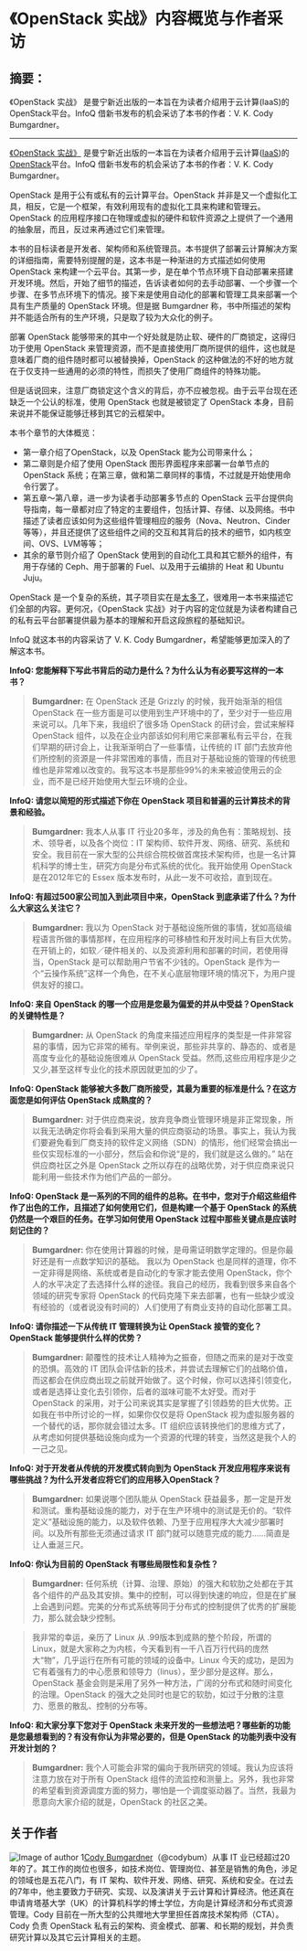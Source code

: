 # 《OpenStack 实战》内容概览与作者采访

## 摘要：
《OpenStack 实战》 是曼宁新近出版的一本旨在为读者介绍用于云计算(IaaS)的 OpenStack平台。InfoQ 借新书发布的机会采访了本书的作者：V. K. Cody Bumgardner。

--------------------------------------------------

[《OpenStack 实战》](http://bit.ly/23HYCjH) 是曼宁新近出版的一本旨在为读者介绍用于云计算([IaaS](https://en.wikipedia.org/wiki/Cloud_computing#Infrastructure_as_a_service_.28IaaS.29))的 [OpenStack](https://www.openstack.org/)平台。InfoQ 借新书发布的机会采访了本书的作者：V. K. Cody Bumgardner。

OpenStack 是用于公有或私有的云计算平台。OpenStack 并非是又一个虚拟化工具，相反，它是一个框架，有效利用现有的虚拟化工具来构建和管理云。OpenStack 的应用程序接口在物理或虚拟的硬件和软件资源之上提供了一个通用的抽象层，而且，反过来再通过它们来管理。

本书的目标读者是开发者、架构师和系统管理员。本书提供了部署云计算解决方案的详细指南，需要特别提醒的是，这本书是一种渐进的方式描述如何使用 OpenStack 来构建一个云平台。其第一步，是在单个节点环境下自动部署来搭建开发环境。然后，开始了细节的描述，告诉读者如何的去手动部署、一个步骤一个步骤、在多节点环境下的情况。接下来是使用自动化的部署和管理工具来部署一个具有生产质量的 OpenStack 环境。但是据 Bumgardner 称，书中所描述的架构并不能适合所有的生产环境，只是取了较为大众化的例子。

部署 OpenStack 能够带来的其中一个好处就是防止软、硬件的厂商锁定，这得归功于使用 OpenStack 来管理资源，而不是直接使用厂商所提供的组件，这也就是意味着厂商的组件随时都可以被替换掉，OpenStack 的这种做法的不好的地方就在于仅支持一些通用的必须的特性，而损失了使用厂商组件的特殊功能。

但是话说回来，注意厂商锁定这个含义的背后，亦不应被忽视。由于云平台现在还缺乏一个公认的标准，使用 OpenStack 也就是被锁定了 OpenStack 本身，目前来说并不能保证能够迁移到其它的云框架中。

本书个章节的大体概览：

* 第一章介绍了OpenStack，以及 OpenStack 能为公司带来什么；
* 第二章则是介绍了使用 OpenStack 图形界面程序来部署一台单节点的 OpenStack 系统；在第三章，做和第二章同样的事情，不过就是开始使用命令行罢了。
* 第五章～第八章，进一步为读者手动部署多节点的 OpenStack 云平台提供向导指南，每一章都对应了特定的主要组件，包括计算、存储、以及网络。书中描述了读者应该如何为这些组件管理相应的服务（Nova、Neutron、Cinder 等等），并且还提供了这些组件之间的交互和其背后的技术的细节，如内核空间、OVS、LVM等等；
* 其余的章节则介绍了 OpenStack 使用到的自动化工具和其它额外的组件，有用于存储的 Ceph、用于部署的 Fuel、以及用于云编排的 Heat 和 Ubuntu Juju。

OpenStack 是一个复杂的系统，其子项目实在是[太多了](https://en.wikipedia.org/wiki/OpenStack#Components)，很难用一本书来描述它们全部的内容。更何况，《OpenStack 实战》对于内容的定位就是为读者构建自己的私有云平台部署提供最为基本的理解和开启这段旅程的基础知识。

InfoQ 就这本书的内容采访了 V. K. Cody Bumgardner，希望能够更加深入的了解这本书。

**InfoQ: 您能解释下写此书背后的动力是什么？为什么认为有必要写这样的一本书？**

> **Bumgardner:** 在 OpenStack 还是 Grizzly 的时候，我开始渐渐的相信 OpenStack 在一些方面是可以使用到生产环境中的了，至少对于一些应用来说可以。几年下来，我组织了很多场 OpenStack 的研讨会，尝试来解释 OpenStack 组件，以及在企业内部该如何利用它来部署私有云平台，在我们早期的研讨会上，让我渐渐明白了一些事情，让传统的 IT 部门去放弃他们所控制的资源是一件非常困难的事情，而且对于基础设施的管理的传统思维也是非常难以改变的。我写这本书是那些99%的未来被迫使用云的企业，而不是已经开始使用大型云环境的企业。

**InfoQ: 请您以简短的形式描述下你在 OpenStack 项目和普遍的云计算技术的背景和经验。**

> **Bumgardner:** 我本人从事 IT 行业20多年，涉及的角色有：策略规划、技术、领导者，以及各个岗位：IT 架构师、软件开发、网络、研究、系统和安全。我目前在一家大型的公共综合院校做首席技术架构师，也是一名计算机科学的博士生，研究方向是分布式系统的优化。我开始使用 OpenStack 是在2012年它的 Essex 版本发布时，从此一发不可收拾，直到现在。

**InfoQ: 有超过500家公司加入到此项目中来，OpenStack 到底承诺了什么？为什么大家这么关注它？**

> **Bumgardner:** 我以为 OpenStack 对于基础设施所做的事情，犹如高级编程语言所做的事情那样，在应用程序的可移植性和开发时间上有巨大优势。在开销上的，如软／硬件相关的、以及资源利用和部署的时间，若使用得当，OpenStack 是可以帮助用户节省不少钱的。OpenStack 是作为一个“云操作系统”这样一个角色，在不关心底层物理环境的情况下，为用户提供友好的接口。

**InfoQ: 来自 OpenStack 的哪一个应用是您最为偏爱的并从中受益？OpenStack 的关键特性是？**

> **Bumgardner:** 从 OpenStack 的角度来描述应用程序的类型是一件非常容易的事情，因为它非常的稀有。举例来说，那些非共享的、静态的、或者是高度专业化的基础设施很难从 OpenStack 受益。然而,这些应用程序是少之又少,甚至这样专业化的技术原因就更加的少了。


**InfoQ: OpenStack 能够被大多数厂商所接受，其最为重要的标准是什么？在这方面您是如何评估 OpenStack 成熟度的？**

> **Bumgardner:** 对于供应商来说，放弃竞争商业管理环境是非正常现象，所以我无法确定你将会看到采用大量的供应商驱动的场景。事实上，我认为我们要避免看到厂商支持的软件定义网络（SDN）的情形，他们经常会搞出一些仅实现标准的一小部分，然后会和你说“是的，我们就是这么做的。” 站在供应商社区之外是 OpenStack 之所以存在的战略优势，对于供应商来说只能利用一些技术作为他们产品的一部分。

**InfoQ: OpenStack 是一系列的不同的组件的总称。在书中，您对于介绍这些组件作了出色的工作，且描述了如何使用它们，但是构建一个基于 OpenStack 的系统仍然是一个艰巨的任务。在学习如何使用 OpenStack 过程中那些关键点是应该时刻记住的？**

> **Bumgardner:** 你在使用计算器的时候，是毋需证明数学定理的。但是你最好还是有一点数学知识的基础。 我以为 OpenStack 也是同样的道理，你不一定非得是网络、系统或者是自动化的专家才能去使用 OpenStack，你个人的水平决定了去选择什么样的途径。我自己的经历，我看到很多来自各个领域的研究专家将 OpenStack 的代码克隆下来去部署，也有一些缺少或没有经验的（或者说没有时间的）人们使用了有商业支持的自动化部署工具。

**InfoQ: 请你描述一下从传统 IT 管理转换为让 OpenStack 接管的变化？OpenStack 能够提供什么样的优势？**

> **Bumgardner:** 颠覆性的技术让人精神为之振奋，但随之而来的是对于改变的恐惧。高效的 IT 团队会评估新的技术，并尝试去理解它们的战略价值，而这都会在供应商出现之前就开始做了。这个时候，你可以选择引领变化，或者是选择让变化去引领你，后者的滋味可能不太好受。而对于 OpenStack 的采用，对于公司来说其实是掌握了引领趋势的巨大优势。正如我在书中所讨论的一样，如果你仅仅是将 OpenStack 视为虚拟服务器的一个替代的话，那你就会错过太多。IT 组织应该转换他们的思维方式了，从考虑如何提供基础设施向成为一个资源的代理的转变，当然这是我个人的一己之见。

**InfoQ: 对于开发者从传统的开发模式转向到为 OpenStack 开发应用程序来说有哪些挑战？为什么开发者应将它们的应用移入OpenStack？**

> **Bumgardner:** 如果说哪个团队能从 OpenStack 获益最多，那一定是开发和测试。重构基础设施的能力，对于在生产环境中的测试是无价的。“软件定义”基础设施的能力，以及软件依赖、乃至于应用程序大大减少部署时间。以及所有那些无须通过请求 IT 部门就可以随意完成的能力......简直是让人垂涎三尺。

**InfoQ: 你认为目前的 OpenStack 有哪些局限性和复杂性？**

> **Bumgardner:** 任何系统（计算、治理、原始）的强大和软肋之处都在于其各个组件的产品及其安排。集中的控制，可以得到快速的响应，但是在扩展上会遇到问题。完美的分布式系统等同于分布式的控制提供了优秀的扩展能力，那么就会缺少控制。

> 我非常的幸运，亲历了 Linux 从 .99版本到成熟的整个阶段，所谓的 Linux，就是大家称之为内核，今天看到有一千八百万行代码的庞然大“物”，几乎运行在所有可能的领域的设备中。Linux 今天的成功，是因为它有着强有力的中心愿景和领导力（linus），至少部分是这样。那么，OpenStack 基金会则是采用了另外一种方法，广阔的分布式和随时间变化的治理。OpenStack 的强大之处同时也是它的软肋，如过于分散的注意力、愿景的散乱、控制的分布等。


**InfoQ: 和大家分享下您对于 OpenStack 未来开发的一些想法吧？哪些新的功能是您最想看到的？有没有你认为非常必要的，但是 OpenStack 的功能列表中没有开发计划的？**

> **Bumgardner:** 我个人可能会非常的偏向于我所研究的领域。我认为应该将注意力放在对于所有 OpenStack 组件的流监控和测量上。另外，我也非常的希望看到资源调度方面的努力，哪怕是一个调度驱动器了。当然，我最为愿意向大家介绍的就是，OpenStack 的社区之美。

## 关于作者
![Image of author 1](https://cdn.infoq.com/statics_s1_20160517-0032u1/resource/articles/openstack-in-action-review/en/resources/bookauthor.jpg)[Cody Bumgardner](http://codybum.com/)（@codybum）从事 IT 业已经超过20年的了。其工作的岗位也很多，如技术岗位、管理岗位、甚至是销售的角色，涉足的领域也是五花八门，有 IT 架构、软件开发、网络、研究、系统和安全。在过去的7年中，他主要致力于研究、实现、以及演讲关于云计算和计算经济。他还真在申请肯塔基大学（UK）的计算机科学的博士学位，方向是计算经济和分布式资源管理。Cody 目前在一所大型的公共赠地大学里担任首席技术架构师（CTA）。Cody 负责 OpenStack 私有云的架构、资金模式、部署、和长期的规划，并负责研究计算以及其它云计算相关的主题。
